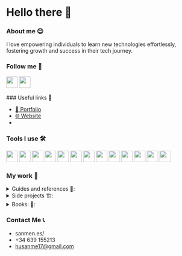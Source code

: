 # Hello there 👋
### About me 😊
I love empowering individuals to learn new technologies effortlessly, fostering growth and success in their tech journey.

### Follow me 🤳
  <a href="https://www.x.com/hernandoabella"><img src="https://cdn2.iconfinder.com/data/icons/threads-by-instagram/24/x-logo-twitter-new-brand-contained-64.png" width="30px"/></a>
  <a href="https://www.instagram.com/hernandoabella"><img src="https://cdn2.iconfinder.com/data/icons/social-media-2285/512/1_Instagram_colored_svg_1-64.png" width="30px"/></a>
  <a href="https://www.linkedin.com/in/omar-humberto-s%C3%A1nchez-m%C3%A9ndez-a5781546/" class="linkedin" target="_blank"><i class="bx bxl-linkedin"></i>
   
   </a>### Useful links 🔗
- [🤵 Portfolio]() <br/>
- [🌐 Website](https://sanmen.es) <br/>
- 

### Tools I use 🛠️
  <span><img src="https://cdn.jsdelivr.net/gh/devicons/devicon/icons/html5/html5-original.svg" width="30px"/></span>
  <span><img src="https://cdn.jsdelivr.net/gh/devicons/devicon/icons/css3/css3-original.svg" width="30px"/></span>
  <span><img src="https://cdn.jsdelivr.net/gh/devicons/devicon/icons/javascript/javascript-original.svg" width="30px"/></span>
  <span><img src="https://cdn.jsdelivr.net/gh/devicons/devicon@latest/icons/tailwindcss/tailwindcss-original.svg" width="30px"/></span> 
  <span><img src="https://cdn.jsdelivr.net/gh/devicons/devicon/icons/typescript/typescript-original.svg" width="30px"/></span>
  <span><img src="https://cdn.jsdelivr.net/gh/devicons/devicon/icons/react/react-original.svg" width="30px"/></span>
  <span><img src="https://cdn.jsdelivr.net/gh/devicons/devicon/icons/nextjs/nextjs-original.svg" width="30px"/></span>
  <span><img src="https://cdn.jsdelivr.net/gh/devicons/devicon/icons/vscode/vscode-original.svg" width="30px"/></span>
  <span><img src="https://cdn.jsdelivr.net/gh/devicons/devicon/icons/bash/bash-original.svg" width="30px"/></span>
  <span><img src="https://cdn.jsdelivr.net/gh/devicons/devicon/icons/git/git-original.svg" width="30px"/></span>
  <span><img src="https://cdn.jsdelivr.net/gh/devicons/devicon/icons/github/github-original.svg" width="30px"/></span>
  <span><img src="https://cdn.jsdelivr.net/gh/devicons/devicon/icons/canva/canva-original.svg" width="30px"/></span>
  <span><img src="https://cdn.jsdelivr.net/gh/devicons/devicon/icons/figma/figma-original.svg" width="30px"/></span>

### My work 💼
<details close>
<summary>Guides and references 📙:</summary>
  
- [Programming Paradigms](https://github.com/hernandoabella/programming-paradigms)
- [Soft Skills](https://github.com/hernandoabella/soft-skills)
- [🧹 Clean Code](https://github.com/hernandoabella/clean-code)
- [Object Oriented Programming](https://github.com/hernandoabella/object-oriented-programming)
- [Design Principles](https://github.com/hernandoabella/design-principles)
- [Data Structures and Algorithms](https://github.com/hernandoabella/data-structures-and-algorithms)
- [Testing](https://github.com/hernandoabella/testing)
- [Version Control](https://github.com/version-control)
- [Software Development Life Cycle](https://github.com/hernandoabella/software-development-life-cycle)
- [Design Patterns](https://github.com/hernandoabella/design-patterns)
- [Concurrency and parallelism](https://github.com/hernandoabella/concurrency-and-parallelism)
- [Networking](https://github.com/hernandoabella/networking)
- [Databases](https://github.com/databases)
- [Security](https://github.com/hernandoabella/security)
- [CI/CD](https://github.com/hernandoabella/ci-cd)
- [Containerization and Orchestration](https://github.com/hernandoabella/containerization-and-orchestration)
- [Cloud Computing](https://github.com/hernandoabella/cloud-computing)
- [UI/UX](https://github.com/hernandoabella/ui-ux)
- [HTML](https://github.com/hernandoabella/html)
- [CSS](https://github.com/hernandoabella/css)
- [Game Development](https://github.com/hernandoabella/game-development)
- Mobile Application Development (iOS and Android)
- Microservices
- Serverless Computing
- Machine Learning and AI
- Natural Language Processing
- Big Data and Analytics
- Blockchain and Cryptocurrencies
- Internet of Things (IoT)
- Augmented Reality (AR) and Virtual Reality (VR)
- Robotics
- Quantum Computing
- Accessibility and Inclusive Design
- Agile Methodologies
- Project Management
- Technical Writing and Documentation
- Open-Source Software Development
- Ethical Hacking and Cybersecurity
- DevSecOps
- Embedded Systems
- Computer Graphics and Animation
#### Programming Languages 💻:
- [JavaScript](https://github.com/hernandoabella/javascript)
- [TypeScript](https://github.com/hernandoabella/typescript)
- [Java](https://github.com/hernandoabella/java)
- [Python](https://github.com/hernandoabella/python)
- [C](https://github.com/hernandoabella/c)
- [C++](https://github.com/hernandoabella/cpp)
- [C#](https://github.com/hernandoabella/c-sharp)
- [Ruby](https://github.com/hernandoabella/ruby)
- [Go](https://github.com/hernandoabella/go)
- [PHP](https://github.com/hernandoabella/php)
- [Swift](https://github.com/hernandoabella/swift)
- [Kotlin](https://github.com/hernandoabella/kotlin)
- [Rust](https://github.com/hernandoabella/rust)
- [Dart](https://github.com/hernandoabella/dart)
- [Clojure](https://github.com/hernandoabella/clojure)
- [Scala](https://github.com/hernandoabella/scala)
- [Haskell](https://github.com/hernandoabella/haskell)
- [Perl](https://github.com/hernandoabella/perl)
- [Elixir](https://github.com/hernandoabella/elixir)
- [Julia](https://github.com/hernandoabella/julia)
</details>

<details close>
<summary>Side projects 🏗️:</summary>
  
- 👑 Coding King: Quick resources to help you level up!  
#### Tools:
- [Testimonial Card Generator](https://github.com/hernandoabella/testimonial-card-generator): Create stunning cards testimonials for your products.
- Delete duplicate emails: Delete a list of duplicate emails.
- Code Lines: Convert your snippet into a fancy illustration.
#### Collections:
- [JS-APPS](https://github.com/hernandoabella/js-apps): Mega app collection to practice JavaScript code.
- [ASTERISK](https://github.com/hernandoabella/asterisk): Mega pattern program collection.
- Killer-One-Liners:
- KeyW0rds:
#### For fun:
- Coding Quotes 💭
- Coding Histories
</details>

<details close>
<summary>Books: 🏪:</summary>

  #### Cheat-Sheets
  - C#
  - Python
  - TypeScript
  - JavaScript
  - Go
  - Java
  - CPP
  - C
  - Ruby
  - Elixir
  - Julia
  #### Key-Words
  #### CookBook
- [SQL Cook Book](https://www.amazon.com/-/es/Hernando-Abella/dp/B0CWVK8B9R)
- [JavaScript Cook Book](https://www.amazon.com/Hernando-Abella/dp/B0CPDSXDGL)
- Typescript cookbook
- Python cookbook 
#### Algorithms and Data Structures
- [Algorithms and Data Structures in Python](https://www.amazon.com/-/es/Hernando-Abella/dp/B0CW65JBLW)
#### Pattern Programs
- [150+ JavaScript Pattern Programs](https://www.amazon.com/150-JavaScript-Pattern-Programs-creativity/dp/B0CV1GBW28)
- [150+ C Pattern Programs](https://www.amazon.com/150-Pattern-Programs-creativity-statements/dp/B0CTZW4Y9V)
- [150 Python Pattern Programs](https://www.amazon.com/Hernando-Abella-ebook/dp/B0CVNG3PRV) 
#### For Beginners
- [Rust for beginners](https://www.amazon.com/Rust-Beginners-Lets-Learn-together/dp/B0CT3NP1JB)
- [JavaScript for beginners](https://www.amazon.com/JavaScript-Beginners-Hernando-Abella/dp/B0CRHYGXNC)
#### Programs For Beginners
- [200+ JavaScript Programs For Beginners](https://www.amazon.com/JavaScript-Programs-Beginners-Hernando-Abella/dp/B0CQ5KVQGH)
- [200+ Python Programs For Beginners](https://www.amazon.com/-/es/Hernando-Abella/dp/B0CVLQTKHG)
#### Exclusive Line
- 250+ C Killer One-Liners [working on it]
- 250+ C++ Killer One-Liners [working on it]
- 250+ C# Killer One-Liners [working on it]
- 250+ Java Killer One-Liners [working on it]
- 250+ Python Killer One-Liners [working on it]
- [250+ Ruby Killer One-Liners](https://www.amazon.com/250-Killer-Ruby-One-Liners-Transform-ebook/dp/B0CXF57XT9)
- 250+ Go Killer One-Liners [working on it]
- 250+ Kotlin Killer One-Liners [working on it]
- [250+ TypeScript Killer One-Liners](https://www.amazon.com/250-Killer-TypeScript-One-Liners-Transform-ebook/dp/B0CYHZ5QKJ)
- [250+ JavaScript Killer One-Liners](https://www.amazon.com/Hernando-Abella/dp/B0CN58RHGF)
#### 50 Concepts Every Developer Show Know
- [50 Python Concepts Every Developer Show Know](https://www.amazon.com/-/es/Hernando-Abella-ebook/dp/B0CW9LWMTB)
- 50 C Concepts Every Developer Should Know]
- 50 C++ Concepts Every Developer Should Know]
- [50 C# Concepts Every Developer Should Know](https://www.amazon.com/dp/B0CVFYGK2B)
- [50 JavaScript Concepts Every Developer Should Know](https://www.amazon.com/Hernando-Abella-ebook/dp/B0CNC4WZT6)
- [50 Java Concepts Every Developer Should Know](https://www.amazon.com/Java-Concepts-Every-Developer-Should-ebook/dp/B0CPPZ1BVM)
- 50 Go Concepts Every Developer Should Know
- 50 Kotlin Concepts Every Developer Should Know
- 50 Ruby Concepts Every Developer Should Know
#### Advanced Design Patterns
- [Advanced Design Patterns in JavaScript](https://www.amazon.com/Design-Patterns-JavaScript-Optimizing-applications/dp/B0CNWGV8W5)
#### 120 Advanced JavaScript Interview Questions
- [120 Advanced JavaScript Interview Questions](https://www.amazon.com/120-Advanced-JavaScript-Interview-Questions/dp/B0CL9ZKTLV)
- [120 Advanced Python Interview Questions](https://www.amazon.com/dp/B0CLM68FNR)
#### 🏆 Let's Grow Up Together
- [Programming Terms and Definitions](https://www.amazon.com/-/es/Hernando-Abella-ebook/dp/B0CN2R71Y7)
- [50 Ways to Make Money as a Dev](https://www.amazon.com/Ways-Make-Money-Dev-developer/dp/B0CXM1JDKL)
- Marketing for Devs
- Online Presence Guide for devs
- Time Management Techniques for devs
- Networking for Developer
- Effective Communication for Developers
</details>


### Contact Me 📞
- sanmen.es/ <br/>
- +34 639 155213 <br/>
- husanme17@gmail.com <br/>
